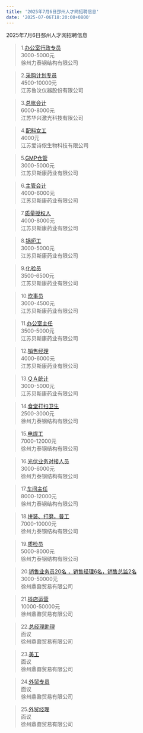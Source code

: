 ```yaml
---
title: '2025年7月6日邳州人才网招聘信息'
date: '2025-07-06T18:20:00+0800'
---
```

2025年7月6日邳州人才网招聘信息
<!--more-->
>1.[办公室行政专员](https://www.pzhr.com/job/18865.html)<br>
>3000-5000元<br>
>徐州力泰钢结构有限公司

>2.[采购计划专员](https://www.pzhr.com/job/13345.html)<br>
>4500-10000元<br>
>江苏鲁汶仪器股份有限公司

>3.[总账会计](https://www.pzhr.com/job/18853.html)<br>
>6000-8000元<br>
>江苏华兴激光科技有限公司

>4.[配料女工](https://www.pzhr.com/job/18864.html)<br>
>4000元<br>
>江苏爱诗侬生物科技有限公司

>5.[GMP仓管](https://www.pzhr.com/job/17982.html)<br>
>3000-5000元<br>
>江苏贝斯康药业有限公司

>6.[主管会计](https://www.pzhr.com/job/16760.html)<br>
>4000-6000元<br>
>江苏贝斯康药业有限公司

>7.[质量授权人](https://www.pzhr.com/job/17718.html)<br>
>4000-8000元<br>
>江苏贝斯康药业有限公司

>8.[锅炉工](https://www.pzhr.com/job/16378.html)<br>
>3000-5000元<br>
>江苏贝斯康药业有限公司

>9.[化验员](https://www.pzhr.com/job/16376.html)<br>
>3500-6500元<br>
>江苏贝斯康药业有限公司

>10.[炊事员](https://www.pzhr.com/job/17578.html)<br>
>3000-4500元<br>
>江苏贝斯康药业有限公司

>11.[办公室主任](https://www.pzhr.com/job/14704.html)<br>
>3500-5000元<br>
>江苏贝斯康药业有限公司

>12.[销售经理](https://www.pzhr.com/job/16160.html)<br>
>4000-6000元<br>
>江苏贝斯康药业有限公司

>13.[ＱＡ统计](https://www.pzhr.com/job/10690.html)<br>
>3000-5000元<br>
>江苏贝斯康药业有限公司

>14.[食堂打扫卫生](https://www.pzhr.com/job/18859.html)<br>
>2500-3000元<br>
>徐州力泰钢结构有限公司

>15.[电焊工](https://www.pzhr.com/job/18840.html)<br>
>7000-12000元<br>
>徐州力泰钢结构有限公司

>16.[光伏业务对接人员](https://www.pzhr.com/job/18844.html)<br>
>3000-6000元<br>
>徐州力泰钢结构有限公司

>17.[车间主任](https://www.pzhr.com/job/18841.html)<br>
>8000-12000元<br>
>徐州力泰钢结构有限公司

>18.[拼装、打磨，普工](https://www.pzhr.com/job/18842.html)<br>
>7000-10000元<br>
>徐州力泰钢结构有限公司

>19.[质检员](https://www.pzhr.com/job/6449.html)<br>
>5000-8000元<br>
>徐州力泰钢结构有限公司

>20.[销售业务员20名  ，销售经理6名，销售总监2名](https://www.pzhr.com/job/18607.html)<br>
>3000-50000元<br>
>徐州鼎鼐贸易有限公司

>21.[抖店运营](https://www.pzhr.com/job/18116.html)<br>
>10000-50000元<br>
>徐州鼎鼐贸易有限公司

>22.[总经理助理](https://www.pzhr.com/job/15009.html)<br>
>面议<br>
>徐州鼎鼐贸易有限公司

>23.[美工](https://www.pzhr.com/job/14723.html)<br>
>面议<br>
>徐州鼎鼐贸易有限公司

>24.[外贸专员](https://www.pzhr.com/job/8725.html)<br>
>面议<br>
>徐州鼎鼐贸易有限公司

>25.[外贸经理](https://www.pzhr.com/job/8753.html)<br>
>面议<br>
>徐州鼎鼐贸易有限公司

